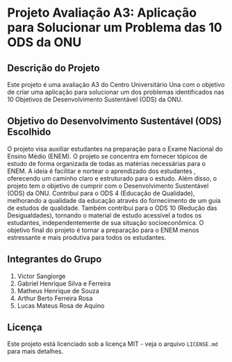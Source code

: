 # Projeto Avaliação A3: Aplicação para Solucionar um Problema das 10 ODS da ONU

## Descrição do Projeto

Este projeto é uma avaliação A3 do Centro Universitário Una com o objetivo de criar uma aplicação para solucionar um dos problemas identificados nas 10 Objetivos de Desenvolvimento Sustentável (ODS) da ONU.

## Objetivo do Desenvolvimento Sustentável (ODS) Escolhido

O projeto visa auxiliar estudantes na preparação para o Exame Nacional do Ensino Médio (ENEM). O projeto se concentra em fornecer tópicos de estudo de forma organizada de todas as matérias necessárias para o ENEM.
A ideia é facilitar e nortear o aprendizado dos estudantes , oferecendo um caminho claro e estruturado para o estudo. Além disso, o projeto tem o objetivo de cumprir com o Desenvolvimento Sustentável (ODS) da ONU.
Contribui para o ODS 4 (Educação de Qualidade), melhorando a qualidade da educação através do fornecimento de um guia de estudos de qualidade. Também contribui para o ODS 10 (Redução das Desigualdades), tornando o
material de estudo acessível a todos os estudantes, independentemente de sua situação socioeconômica. O objetivo final do projeto é tornar a preparação para o ENEM menos estressante e mais produtiva para todos os estudantes.

## Integrantes do Grupo

1. Victor Sangiorge
2. Gabriel Henrique Silva e Ferreira 
3. Matheus Henrique de Souza 
4. Arthur Berto Ferreira Rosa 
5. Lucas Mateus Rosa de Aquino 


## Licença

Este projeto está licenciado sob a licença MIT - veja o arquivo `LICENSE.md` para mais detalhes.
